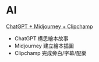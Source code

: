 # AI


[ChatGPT + Midjourney + Clipchamp](https://www.youtube.com/watch?v=9T8Dn2cY_04)

- ChatGPT 構思繪本故事
- Midjourney 建立繪本插圖
- Clipchamp 完成旁白/字幕/配樂

